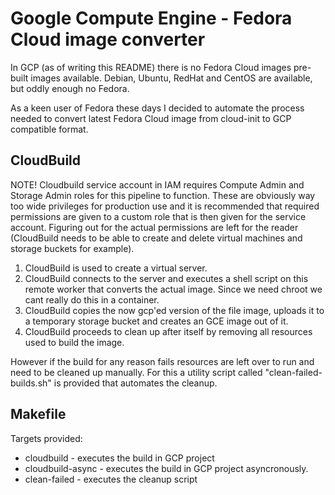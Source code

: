 # Google Compute Engine - Fedora Cloud image converter

In GCP (as of writing this README) there is no Fedora Cloud images pre-built images available. Debian, Ubuntu, RedHat and CentOS are available, but oddly enough no Fedora.

As a keen user of Fedora these days I decided to automate the process needed to convert latest Fedora Cloud image from cloud-init to GCP compatible format.

## CloudBuild

NOTE! Cloudbuild service account in IAM requires Compute Admin and Storage Admin roles for this pipeline to function. These are obviously way too wide privileges for production use and it is recommended that required permissions are given to a custom role that is then given for the service account. Figuring out for the actual permissions are left for the reader (CloudBuild needs to be able to create and delete virtual machines and storage buckets for example).

1. CloudBuild is used to create a virtual server.
2. CloudBuild connects to the server and executes a shell script on this remote worker that converts the actual image. Since we need chroot we cant really do this in a container.
3. CloudBuild copies the now gcp'ed version of the file image, uploads it to a temporary storage bucket and creates an GCE image out of it.
4. CloudBuild proceeds to clean up after itself by removing all resources used to build the image.

However if the build for any reason fails resources are left over to run and need to be cleaned up manually. For this a utility script called "clean-failed-builds.sh" is provided that automates the cleanup.

## Makefile

Targets provided:

* cloudbuild - executes the build in GCP project
* cloudbuild-async - executes the build in GCP project asyncronously.
* clean-failed - executes the cleanup script
